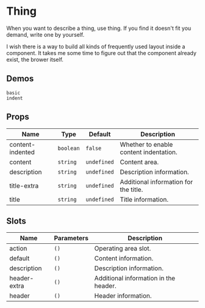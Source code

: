 # Thing

When you want to describe a thing, use thing. If you find it doesn't fit you demand, write one by yourself.

I wish there is a way to build all kinds of frequently used layout inside a component. It takes me some time to figure out that the component already exist, the brower itself.

## Demos

```demo
basic
indent
```

## Props

| Name | Type | Default | Description |
| --- | --- | --- | --- |
| content-indented | `boolean` | `false` | Whether to enable content indentation. |
| content | `string` | `undefined` | Content area. |
| description | `string` | `undefined` | Description information. |
| title-extra | `string` | `undefined` | Additional information for the title. |
| title | `string` | `undefined` | Title information. |

## Slots

| Name         | Parameters | Description                           |
| ------------ | ---------- | ------------------------------------- |
| action       | `()`       | Operating area slot.                  |
| default      | `()`       | Content information.                  |
| description  | `()`       | Description information.              |
| header-extra | `()`       | Additional information in the header. |
| header       | `()`       | Header information.                   |
